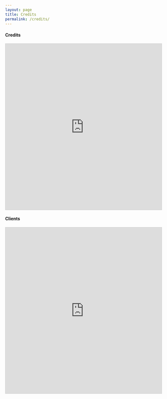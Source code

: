 ```yaml
---
layout: page
title: Credits
permalink: /credits/
---
```


#### Credits

<iframe class="airtable-embed" src="https://airtable.com/embed/shrB4oG49PNi4zn1i?backgroundColor=gray&viewControls=on" frameborder="0" onmousewheel="" width="100%" height="533" style="background: transparent; border: 1px solid #ccc;"></iframe>

#### Clients

<iframe class="airtable-embed" src="https://airtable.com/embed/shr91gPORBt2cZvBR?backgroundColor=gray&viewControls=on" frameborder="0" onmousewheel="" width="100%" height="533" style="background: transparent; border: 1px solid #ccc;"></iframe>